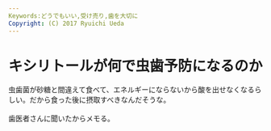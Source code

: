 ```yaml
---
Keywords:どうでもいい,受け売り,歯を大切に
Copyright: (C) 2017 Ryuichi Ueda
---
```

# キシリトールが何で虫歯予防になるのか
虫歯菌が砂糖と間違えて食べて、エネルギーにならないから酸を出せなくなるらしい。だから食った後に摂取すべきなんだそうな。<br />
<br />
歯医者さんに聞いたからメモる。
